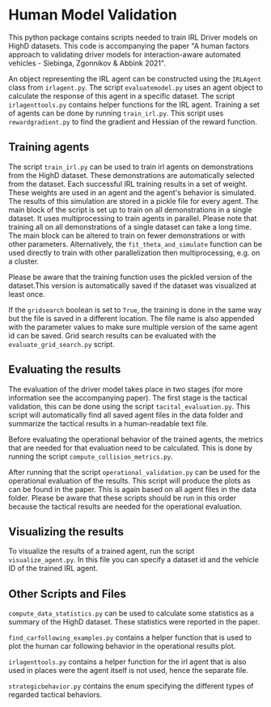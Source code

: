 # Human Model Validation
This python package contains scripts needed to train IRL Driver models on HighD datasets. This code is accompanying the paper "A human factors approach to 
validating driver models for interaction-aware automated vehicles - Siebinga, Zgonnikov & Abbink 2021".

An object representing the IRL agent can be constructed using the `IRLAgent` class from `irlagent.py`. The script `evaluatemodel.py` uses an agent object
to calculate the response of this agent in a specific dataset. The script `irlagenttools.py` contains helper functions for the IRL agent. Training a set of 
agents can be done by running `train_irl.py`. This script uses `rewardgradient.py` to find the gradient and Hessian of the reward function.

## Training agents
The script `train_irl.py` can be used to train irl agents on demonstrations from the HighD dataset. These demonstrations are automatically selected from the 
dataset. Each successful IRL training results in a set of weight. These weights are used in an agent and the agent's behavior is simulated. The results of 
this simulation are stored in a pickle file for every agent. The main block of the script is set up to train on all demonstrations in a single dataset. It 
uses multiprocessing to train agents in parallel. Please note that training all on all demonstrations of a single dataset can take a long time. The main 
block can be altered to train on fewer demonstrations or with other parameters. Alternatively, the `fit_theta_and_simulate` function can be used directly to 
train with other parallelization then multiprocessing, e.g. on a cluster.  

Please be aware that the training function uses the pickled version of the dataset.This version is automatically saved if the dataset was visualized at 
least once.

If the `gridsearch` boolean is set to `True`, the training is done in the same way but the file is saved in a different location. The file name is also 
appended with the parameter values to make sure multiple version of the same agent id can be saved. Grid search results can be evaluated with the 
`evaluate_grid_search.py` script.  

## Evaluating the results
The evaluation of the driver model takes place in two stages (for more information see the accompanying paper). The first stage is the tactical validation, 
this can be done using the script `tacital_evaluation.py`. This script will automatically find all saved agent files in the data folder and summarize the 
tactical results in a human-readable text file. 

Before evaluating the operational behavior of the trained agents, the metrics that are needed for that evaluation need to be calculated. This is done by running
the script `compute_collision_metrics.py`.

After running that the script `operational_validation.py` can be used for the operational evaluation of the results. This script will produce the plots as
can be found in the paper. This is again based on all agent files in the data folder. Please be aware that these scripts should be run in this order because 
the tactical results are needed for the operational evaluation.

## Visualizing the results
To visualize the results of a trained agent, run the script `visualize_agent.py`. In this file you can specify a dataset id and the vehicle ID of the 
trained IRL agent.  

## Other Scripts and Files
`compute_data_statistics.py` can be used to calculate some statistics as a summary of the HighD dataset. These statistics were reported in the paper.

`find_carfollowing_examples.py` contains a helper function that is used to plot the human car following behavior in the operational results plot.

`irlagenttools.py` contains a helper function for the irl agent that is also used in places were the agent itself is not used, hence the separate file.

`strategicbehavior.py` contains the enum specifying the different types of regarded tactical behaviors.